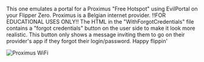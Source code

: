 This one emulates a portal for a Proximus "Free Hotspot" using EvilPortal on your Flipper Zero.
Proximus is a Belgian internet provider.
!!FOR EDUCATIONAL USES ONLY!!
The HTML in the "WithForgotCredentials" file contains a "forgot credentials" button on the user side to make it look more realistic. This button only shows a message inviting them to go on their provider's app if they forgot their login/password.
Happy flippin'

![Proximus WiFi](https://zupimages.net/up/23/31/w718.png)
